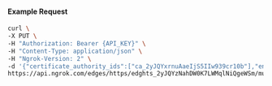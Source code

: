 <!-- Code generated for API Clients. DO NOT EDIT. -->

#### Example Request

```bash
curl \
-X PUT \
-H "Authorization: Bearer {API_KEY}" \
-H "Content-Type: application/json" \
-H "Ngrok-Version: 2" \
-d '{"certificate_authority_ids":["ca_2yJQYxrnuAaeIjS5IIw939cr10b"],"enabled":true}' \
https://api.ngrok.com/edges/https/edghts_2yJQYzNahDW0K7LWMqlNiQgeWSm/mutual_tls
```
